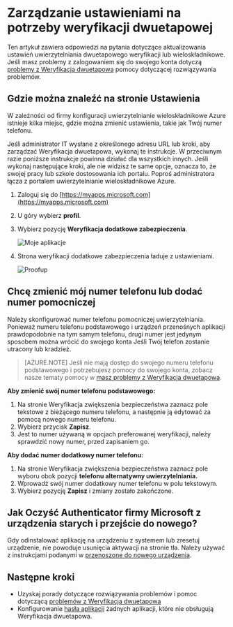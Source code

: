 <properties
    pageTitle="Zarządzanie ustawieniami Weryfikacja dwuetapowa | Microsoft Azure"
    description="Zarządzanie korzystaniem uwierzytelnianie wieloskładnikowe Azure, włącznie ze zmianami swoje informacje kontaktowe i konfigurowanie urządzenia."
    services="multi-factor-authentication"
    keywords = "uwierzytelnianie wieloskładnikowe klienta, problem z uwierzytelnianiem, identyfikator korelacji"
    documentationCenter=""
    authors="kgremban"
    manager="femila"
    editor="yossib"/>

<tags
    ms.service="multi-factor-authentication"
    ms.workload="identity"
    ms.tgt_pltfrm="na"
    ms.devlang="na"
    ms.topic="article"
    ms.date="10/10/2016"
    ms.author="kgremban"/>

# <a name="manage-your-settings-for-two-step-verification"></a>Zarządzanie ustawieniami na potrzeby weryfikacji dwuetapowej

Ten artykuł zawiera odpowiedzi na pytania dotyczące aktualizowania ustawień uwierzytelniania dwuetapowego weryfikacji lub wieloskładnikowe. Jeśli masz problemy z zalogowaniem się do swojego konta dotyczą [problemy z Weryfikacja dwuetapowa](multi-factor-authentication-end-user-troubleshoot.md) pomocy dotyczącej rozwiązywania problemów.


## <a name="where-to-find-the-settings-page"></a>Gdzie można znaleźć na stronie Ustawienia
W zależności od firmy konfiguracji uwierzytelnianie wieloskładnikowe Azure istnieje kilka miejsc, gdzie można zmienić ustawienia, takie jak Twój numer telefonu.

Jeśli administrator IT wysłane z określonego adresu URL lub kroki, aby zarządzać Weryfikacja dwuetapowa, wykonaj te instrukcje. W przeciwnym razie poniższe instrukcje powinna działać dla wszystkich innych. Jeśli wykonaj następujące kroki, ale nie widzisz te same opcje, oznacza to, że swojej pracy lub szkole dostosowania ich portalu. Poproś administratora łącza z portalem uwierzytelnianie wieloskładnikowe Azure.


1. Zaloguj się do [https://myapps.microsoft.com](https://myapps.microsoft.com)  
2. U góry wybierz **profil**.  
3. Wybierz pozycję **Weryfikacja dodatkowe zabezpieczenia**.  

    ![Moje aplikacje](./media/multi-factor-authentication-end-user-manage/myapps1.png)

4. Strona weryfikacji dodatkowe zabezpieczenia ładuje z ustawieniami.

    ![Proofup](./media/multi-factor-authentication-end-user-manage-myapps/proofup.png)


## <a name="i-want-to-change-my-phone-number-or-add-a-secondary-number"></a>Chcę zmienić mój numer telefonu lub dodać numer pomocniczej

Należy skonfigurować numer telefonu pomocniczej uwierzytelniania.  Ponieważ numeru telefonu podstawowego i urządzeń przenośnych aplikacji prawdopodobnie na tym samym telefonu, drugi numer jest jedynym sposobem można wrócić do swojego konta Jeśli Twój telefon zostanie utracony lub kradzież.

> [AZURE.NOTE]
> Jeśli nie mają dostęp do swojego numeru telefonu podstawowego i potrzebujesz pomocy do swojego konta, zobacz nasze tematy pomocy w [masz problemy z Weryfikacja dwuetapowa](multi-factor-authentication-end-user-troubleshoot.md).

**Aby zmienić swój numer telefonu podstawowego:**  

1. Na stronie Weryfikacja zwiększenia bezpieczeństwa zaznacz pole tekstowe z bieżącego numeru telefonu, a następnie ją edytować za pomocą nowego numeru telefonu.  
2. Wybierz przycisk **Zapisz**.  
3. Jest to numer używaną w opcjach preferowanej weryfikacji, należy sprawdzić nowy numer, przed zapisaniem go.  


**Aby dodać numer dodatkowy numer telefonu:**  

1. Na stronie Weryfikacja zwiększenia bezpieczeństwa zaznacz pole wyboru obok pozycji **telefonu alternatywny uwierzytelniania.**  
2. Wprowadź swój numer dodatkowy numer telefonu w polu tekstowym.  
3. Wybierz pozycję **Zapisz** i zmiany zostało zakończone.  


## <a name="how-do-i-clean-up-microsoft-authenticator-from-my-old-device-and-move-to-a-new-one"></a>Jak Oczyść Authenticator firmy Microsoft z urządzenia starych i przejście do nowego?
Gdy odinstalować aplikację na urządzeniu z systemem lub zresetuj urządzenie, nie powoduje usunięcia aktywacji na stronie tła. Należy używać z instrukcjami podanymi w [przenoszone do nowego urządzenia](multi-factor-authentication-microsoft-authenticator.md#how-to-move-to-the-new-microsoft-authenticator-app).

## <a name="next-steps"></a>Następne kroki
- Uzyskaj porady dotyczące rozwiązywania problemów i pomoc dotyczącą [problemów z Weryfikacja dwuetapowa](multi-factor-authentication-end-user-troubleshoot.md)
- Konfigurowanie [hasła aplikacji](multi-factor-authentication-end-user-app-passwords.md) żadnych aplikacji, które nie obsługują Weryfikacja dwuetapowa.
